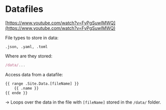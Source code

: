 # Datafiles

[https://www.youtube.com/watch?v=FyPgSuwIMWQ](https://www.youtube.com/watch?v=FyPgSuwIMWQ)

File types to store in data:

```
.json, .yaml, .toml
```

Where are they stored:

```jsx
/data/...
```

Access data from a datafile:

```html
{{ range .Site.Data.[fileName] }}
	{{ .name }}
{{ ende }}
```

→ Loops over the data in the file with `[fileName]` stored in the `/data/` folder.